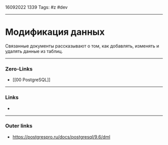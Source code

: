 16092022 1339
Tags: #z #dev

---
# Модификация данных

Связанные документы рассказывают о том, как добавлять, изменять и удалять данные из таблиц.

---
### Zero-Links
- [[00 PostgreSQL]]

---
### Links
- 
---
### Outer links
- https://postgrespro.ru/docs/postgresql/9.6/dml